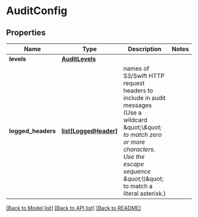 # AuditConfig

## Properties
Name | Type | Description | Notes
------------ | ------------- | ------------- | -------------
**levels** | [**AuditLevels**](AuditLevels.md) |  | 
**logged_headers** | [**list[LoggedHeader]**](LoggedHeader.md) | names of S3/Swift HTTP request headers to include in audit messages (Use a wildcard \&quot;\\*\&quot; to match zero or more characters. Use the escape sequence \&quot;\\\\*\&quot; to match a literal asterisk.)  | 

[[Back to Model list]](../README.md#documentation-for-models) [[Back to API list]](../README.md#documentation-for-api-endpoints) [[Back to README]](../README.md)

